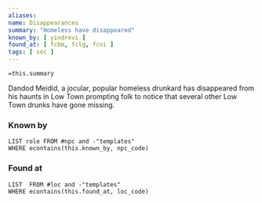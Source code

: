 ```yaml
---
aliases: 
name: Disappearances
summary: "Homeless have disappeared"
known_by: [ yindrevi ]
found_at: [ fcbm, fclg, fcni ]
tags: [ sec ]
---
```

`=this.summary`

Dandod Meidid, a jocular, popular homeless drunkard has disappeared from his haunts in Low Town prompting folk to notice that several other Low Town drunks have gone missing.

### Known by
```dataview
LIST role FROM #npc and -"templates"
WHERE econtains(this.known_by, npc_code)
```

### Found at
```dataview
LIST  FROM #loc and -"templates"
WHERE econtains(this.found_at, loc_code)
```
